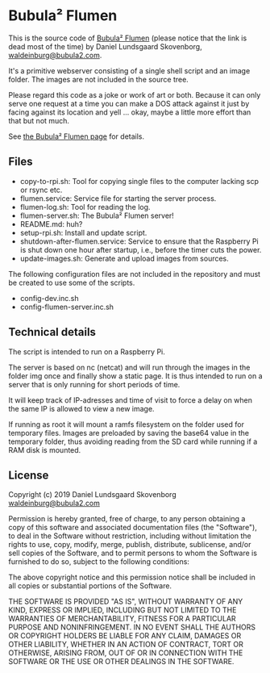 Bubula² Flumen
==============

This is the source code of [Bubula² Flumen](http://flumen.bubula2.com) (please notice that the link is dead most of the time) by Daniel Lundsgaard Skovenborg, <waldeinburg@bubula2.com>.

It's a primitive webserver consisting of a single shell script and an image folder. The images are not included in the source tree.

Please regard this code as a joke or work of art or both. Because it can only serve one request at a time you can make a DOS attack against it just by facing against its location and yell ... okay, maybe a little more effort than that but not much.

See [the Bubula² Flumen page](http://bubula2.com/en/flumen) for details.


## Files

- copy-to-rpi.sh: Tool for copying single files to the computer lacking scp or rsync etc.
- flumen.service: Service file for starting the server process.
- flumen-log.sh: Tool for reading the log.
- flumen-server.sh: The Bubula² Flumen server!
- README.md: huh?
- setup-rpi.sh: Install and update script.
- shutdown-after-flumen.service: Service to ensure that the Raspberry Pi is shut down one hour after startup, i.e., before the timer cuts the power.
- update-images.sh: Generate and upload images from sources.

The following configuration files are not included in the repository and must be created to use some of the scripts.

- config-dev.inc.sh
- config-flumen-server.inc.sh


## Technical details

The script is intended to run on a Raspberry Pi.

The server is based on nc (netcat) and will run through the images in the folder img once and finally show a static page. It is thus intended to run on a server that is only running for short periods of time.

It will keep track of IP-adresses and time of visit to force a delay on when the same IP is allowed to view a new image.

If running as root it will mount a ramfs filesystem on the folder used for temporary files. Images are preloaded by saving the base64 value in the temporary folder, thus avoiding reading from the SD card while running if a RAM disk is mounted.


## License

Copyright (c) 2019 Daniel Lundsgaard Skovenborg <waldeinburg@bubula2.com>

Permission is hereby granted, free of charge, to any person obtaining a copy of this software and associated documentation files (the "Software"), to deal in the Software without restriction, including without limitation the rights to use, copy, modify, merge, publish, distribute, sublicense, and/or sell copies of the Software, and to permit persons to whom the Software is furnished to do so, subject to the following conditions:

The above copyright notice and this permission notice shall be included in all copies or substantial portions of the Software.

THE SOFTWARE IS PROVIDED "AS IS", WITHOUT WARRANTY OF ANY KIND, EXPRESS OR IMPLIED, INCLUDING BUT NOT LIMITED TO THE WARRANTIES OF MERCHANTABILITY, FITNESS FOR A PARTICULAR PURPOSE AND NONINFRINGEMENT. IN NO EVENT SHALL THE AUTHORS OR COPYRIGHT HOLDERS BE LIABLE FOR ANY CLAIM, DAMAGES OR OTHER LIABILITY, WHETHER IN AN ACTION OF CONTRACT, TORT OR OTHERWISE, ARISING FROM, OUT OF OR IN CONNECTION WITH THE SOFTWARE OR THE USE OR OTHER DEALINGS IN THE SOFTWARE.
